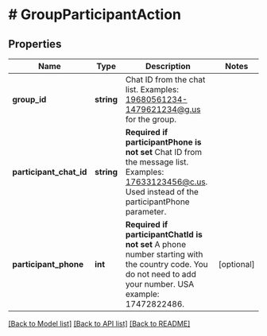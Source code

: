 # # GroupParticipantAction

## Properties

Name | Type | Description | Notes
------------ | ------------- | ------------- | -------------
**group_id** | **string** | Chat ID from the chat list. Examples: 19680561234-1479621234@g.us for the group. | 
**participant_chat_id** | **string** | **Required if participantPhone is not set**  Chat ID from the message list. Examples: 17633123456@c.us. Used instead of the participantPhone parameter. | 
**participant_phone** | **int** | **Required if participantChatId is not set**  A phone number starting with the country code. You do not need to add your number.   USA example: 17472822486. | [optional] 

[[Back to Model list]](../../README.md#documentation-for-models) [[Back to API list]](../../README.md#documentation-for-api-endpoints) [[Back to README]](../../README.md)


